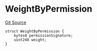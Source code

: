 # WeightByPermission
[Git Source](https://github.com/llama-community/vertex-v1/blob/c91dcfe1cc3faee5ceeb6ad3b852e507caf8911a/src/utils/Structs.sol)


```solidity
struct WeightByPermission {
    bytes8 permissionSignature;
    uint248 weight;
}
```

